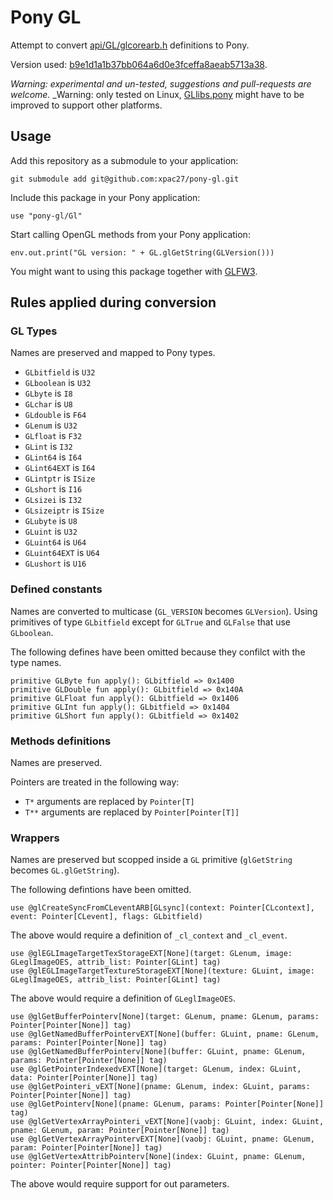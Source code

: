# Pony GL

Attempt to convert [api/GL/glcorearb.h](https://github.com/KhronosGroup/OpenGL-Registry/api/GL/glcorearb.h) definitions to Pony.

Version used: [b9e1d1a1b37bb064a6d0e3fceffa8aeab5713a38](https://github.com/KhronosGroup/OpenGL-Registry/blob/b9e1d1a1b37bb064a6d0e3fceffa8aeab5713a38/api/GL/glcorearb.h).

_Warning: experimental and un-tested, suggestions and pull-requests are welcome._
_Warning: only tested on Linux, [GLlibs.pony](https://github.com/xpac27/pony-gl/blob/main/Gl/GLlibs.pony) might have to be improved to support other platforms.

## Usage

Add this repository as a submodule to your application:

    git submodule add git@github.com:xpac27/pony-gl.git

Include this package in your Pony application:

    use "pony-gl/Gl"

Start calling OpenGL methods from your Pony application:

    env.out.print("GL version: " + GL.glGetString(GLVersion()))

You might want to using this package together with [GLFW3](https://github.com/xpac27/pony-glfw3).

## Rules applied during conversion

### GL Types

Names are preserved and mapped to Pony types.

- `GLbitfield` is `U32`
- `GLboolean` is `U32`
- `GLbyte` is `I8`
- `GLchar` is `U8`
- `GLdouble` is `F64`
- `GLenum` is `U32`
- `GLfloat` is `F32`
- `GLint` is `I32`
- `GLint64` is `I64`
- `GLint64EXT` is `I64`
- `GLintptr` is `ISize`
- `GLshort` is `I16`
- `GLsizei` is `I32`
- `GLsizeiptr` is `ISize`
- `GLubyte` is `U8`
- `GLuint` is `U32`
- `GLuint64` is `U64`
- `GLuint64EXT` is `U64`
- `GLushort` is `U16`

### Defined constants

Names are converted to multicase (`GL_VERSION` becomes `GLVersion`). Using primitives of type `GLbitfield` except for `GLTrue` and `GLFalse` that use `GLboolean`.

The following defines have been omitted because they confilct with the type names.

    primitive GLByte fun apply(): GLbitfield => 0x1400
    primitive GLDouble fun apply(): GLbitfield => 0x140A
    primitive GLFloat fun apply(): GLbitfield => 0x1406
    primitive GLInt fun apply(): GLbitfield => 0x1404
    primitive GLShort fun apply(): GLbitfield => 0x1402

### Methods definitions

Names are preserved.

Pointers are treated in the following way:

- `T*` arguments are replaced by `Pointer[T]`
- `T**` arguments are replaced by `Pointer[Pointer[T]]`

### Wrappers

Names are preserved but scopped inside a `GL` primitive (`glGetString` becomes `GL.glGetString`).

The following defintions have been omitted.

    use @glCreateSyncFromCLeventARB[GLsync](context: Pointer[CLcontext], event: Pointer[CLevent], flags: GLbitfield)

The above would require a definition of `_cl_context` and `_cl_event`.

    use @glEGLImageTargetTexStorageEXT[None](target: GLenum, image: GLeglImageOES, attrib_list: Pointer[GLint] tag)
    use @glEGLImageTargetTextureStorageEXT[None](texture: GLuint, image: GLeglImageOES, attrib_list: Pointer[GLint] tag)

The above would require a definition of `GLeglImageOES`.

    use @glGetBufferPointerv[None](target: GLenum, pname: GLenum, params: Pointer[Pointer[None]] tag)
    use @glGetNamedBufferPointervEXT[None](buffer: GLuint, pname: GLenum, params: Pointer[Pointer[None]] tag)
    use @glGetNamedBufferPointerv[None](buffer: GLuint, pname: GLenum, params: Pointer[Pointer[None]] tag)
    use @glGetPointerIndexedvEXT[None](target: GLenum, index: GLuint, data: Pointer[Pointer[None]] tag)
    use @glGetPointeri_vEXT[None](pname: GLenum, index: GLuint, params: Pointer[Pointer[None]] tag)
    use @glGetPointerv[None](pname: GLenum, params: Pointer[Pointer[None]] tag)
    use @glGetVertexArrayPointeri_vEXT[None](vaobj: GLuint, index: GLuint, pname: GLenum, param: Pointer[Pointer[None]] tag)
    use @glGetVertexArrayPointervEXT[None](vaobj: GLuint, pname: GLenum, param: Pointer[Pointer[None]] tag)
    use @glGetVertexAttribPointerv[None](index: GLuint, pname: GLenum, pointer: Pointer[Pointer[None]] tag)

The above would require support for out parameters.

